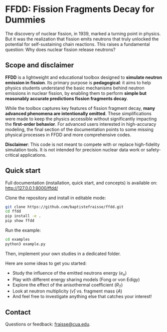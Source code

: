 # **FFDD: Fission Fragments Decay for Dummies**  

The discovery of nuclear fission, in 1939, marked a turning point in physics. But it was the realization that fission emits neutrons that truly unlocked the potential for self-sustaining chain reactions. This raises a fundamental question: Why does nuclear fission release neutrons? 

## **Scope and disclaimer**  

**FFDD** is a lightweight and educational toolbox designed to **simulate neutron emission in fission**. Its primary purpose is **pedagogical**: it aims to help physics students understand the basic mechanisms behind neutron emissions in nuclear fission, by enabling them to perform **simple but reasonably accurate predictions fission fragments decay**.

While the toolbox captures key features of fission fragment decay, **many advanced phenomena are intentionally omitted**. These simplifications were made to keep the physics accessible without significantly impacting the **first-order behavior**. For advanced users interested in high-accuracy modeling, the final section of the documentation points to some missing physical processes in FFDD and more comprehensive codes.

**Disclaimer**: This code is not meant to compete with or replace high-fidelity simulation tools. It is not intended for precision nuclear data work or safety-critical applications.

## Quick start

Full documentation (installation, quick start, and concepts) is available on: http://127.0.0.1:8000/ffdd/

Clone the repository and install in editable mode:

```bash
git clone https://github.com/baptistefraisse/ffdd.git
cd ffdd
pip install -e .
pip show ffdd
```

Run the example:

```bash
cd examples
python3 example.py
```

Then, implement your own studies in a dedicated folder. 

Here are some ideas to get you started:

- Study the influence of the emitted neutrons energy ($e_n$)
- Play with different energy sharing models (Fong or von Edigy)
- Explore the effect of the anisothermal coefficient ($R_T$)
- Look at neutron multiplicity ($\bar\nu$) vs. fragment mass ($A$) 
- And feel free to investigate anything else that catches your interest!

## Contact

Questions or feedback: fraisse@cua.edu.